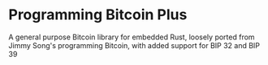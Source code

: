 # Programming Bitcoin Plus

A general purpose Bitcoin library for embedded Rust, loosely ported from Jimmy Song's programming Bitcoin, with added support for BIP 32 and BIP 39
